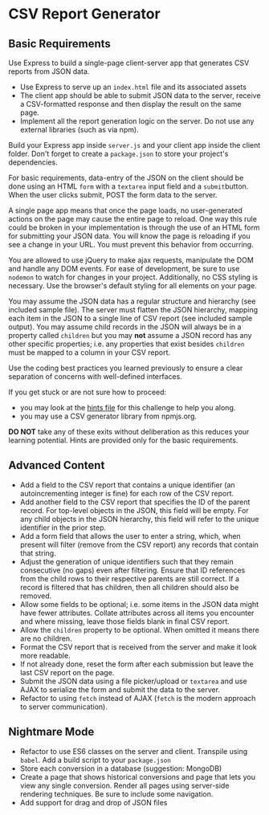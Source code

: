 # CSV Report Generator

## Basic Requirements

Use Express to build a single-page client-server app that generates CSV reports from JSON data.

- Use Express to serve up an `index.html` file and its associated assets
- The client app should be able to submit JSON data to the server, receive a CSV-formatted response and then display the result on the same page.
- Implement all the report generation logic on the server. Do not use any external libraries (such as via npm).

Build your Express app inside `server.js` and your client app inside the client folder. Don't forget to create a `package.json` to store your project's dependencies. 

For basic requirements, data-entry of the JSON on the client should be done using an HTML `form` with a `textarea` input field and a `submit`button. When the user clicks submit, POST the form data to the server.

A single page app means that once the page loads, no user-generated actions on the page may cause the entire page to reload. One way this rule could be broken in your implementation is through the use of an HTML form for submitting your JSON data. You will know the page is reloading if you see a change in your URL. You must prevent this behavior from occurring.

You are allowed to use jQuery to make ajax requests, manipulate the DOM and handle any DOM events. For ease of development, be sure to use `nodemon` to watch for changes in your project. Additionally, no CSS styling is necessary. Use the browser's default styling for all elements on your page.

You may assume the JSON data has a regular structure and hierarchy (see included sample file). The server must flatten the JSON hierarchy, mapping each item in the JSON to a single line of CSV report (see included sample output). You may assume child records in the JSON will always be in a property called `children` but you may **not** assume a JSON record has any other specific properties; i.e. any properties that exist besides `children` must be mapped to a column in your CSV report.

Use the coding best practices you learned previously to ensure a clear separation of concerns with well-defined interfaces.

If you get stuck or are not sure how to proceed:
- you may look at the [hints file](docs/hints_2.md) for this challenge to help you along.
- you may use a CSV generator library from npmjs.org.

**DO NOT** take any of these exits without deliberation as this reduces your learning potential. Hints are provided only for the basic requirements.

## Advanced Content

- Add a field to the CSV report that contains a unique identifier (an autoincrementing integer is fine) for each row of the CSV report.
- Add another field to the CSV report that specifies the ID of the parent record. For top-level objects in the JSON, this field will be empty. For any child objects in the JSON hierarchy, this field will refer to the unique identifier in the prior step.
- Add a form field that allows the user to enter a string, which, when present will filter (remove from the CSV report) any records that contain that string.
- Adjust the generation of unique identifiers such that they remain consecutive (no gaps) even after filtering. Ensure that ID references from the child rows to their respective parents are still correct. If a record is filtered that has children, then all children should also be removed.
- Allow some fields to be optional; i.e. some items in the JSON data might have fewer attributes. Collate attributes across all items you encounter and where missing, leave those fields blank in final CSV report.
- Allow the `children` property to be optional. When omitted it means there are no children.
- Format the CSV report that is received from the server and make it look more readable.
- If not already done, reset the form after each submission but leave the last CSV report on the page.
- Submit the JSON data using a file picker/upload or `textarea` and use AJAX to serialize the form and submit the data to the server.
- Refactor to using `fetch` instead of AJAX (`fetch` is the modern approach to server communication).

## Nightmare Mode

- Refactor to use ES6 classes on the server and client. Transpile using `babel`. Add a build script to your `package.json`
- Store each conversion in a database (suggestion: MongoDB)
- Create a page that shows historical conversions and page that lets you view any single conversion. Render all pages using server-side rendering techniques. Be sure to include some navigation.
- Add support for drag and drop of JSON files
